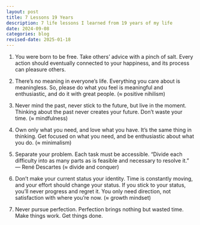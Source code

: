 ```yaml
---
layout: post
title: 7 Lessons 19 Years
description: 7 life lessons I learned from 19 years of my life
date: 2024-09-08
categories: blog
revised-date: 2025-01-18
---
```


1. You were born to be free. Take others’ advice with a pinch of salt. Every action should eventually connected to your 
happiness, and its process can pleasure others.

2. There’s no meaning in everyone’s life. Everything you care about is meaningless. So, please do what you feel is meaningful 
and enthusiastic, and do it with great people. (≈ positive nihilism)

3. Never mind the past, never stick to the future, but live in the moment. Thinking about the past never creates your 
future. Don’t waste your time. (≈ mindfulness)

4. Own only what you need, and love what you have. It’s the same thing in thinking. Get focused on what you need, and be 
enthusiastic about what you do. (≈ minimalism)

5. Separate your problem. Each task must be accessible. “Divide each difficulty into as many parts as is feasible and 
necessary to resolve it.” — René Descartes (≈ divide and conquer)

6. Don’t make your current status your identity. Time is constantly moving, and your effort should change your status. 
If you stick to your status, you’ll never progress and regret it. You only need direction, not satisfaction 
with where you’re now. (≈ growth mindset)

7. Never pursue perfection. Perfection brings nothing but wasted time. Make things work. Get things done.